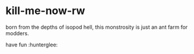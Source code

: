 # kill-me-now-rw
born from the depths of isopod hell, this monstrosity is just an ant farm for modders.

have fun :hunterglee: